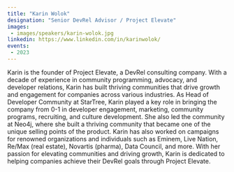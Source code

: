 ```yaml
---
title: "Karin Wolok"
designation: "Senior DevRel Advisor / Project Elevate"
images:
 - images/speakers/karin-wolok.jpg
linkedin: https://www.linkedin.com/in/karinwolok/
events:
 - 2023
---
```


Karin is the founder of Project Elevate, a DevRel consulting company. With a decade of experience in community programming, advocacy, and developer relations, Karin has built thriving communities that drive growth and engagement for companies across various industries. As Head of Developer Community at StarTree, Karin played a key role in bringing the company from 0-1 in developer engagement, marketing, community programs, recruiting, and culture development. She also led the community at Neo4j, where she built a thriving community that became one of the unique selling points of the product. Karin has also worked on campaigns for renowned organizations and individuals such as Eminem, Live Nation, Re/Max (real estate), Novartis (pharma), Data Council, and more. With her passion for elevating communities and driving growth, Karin is dedicated to helping companies achieve their DevRel goals through Project Elevate.